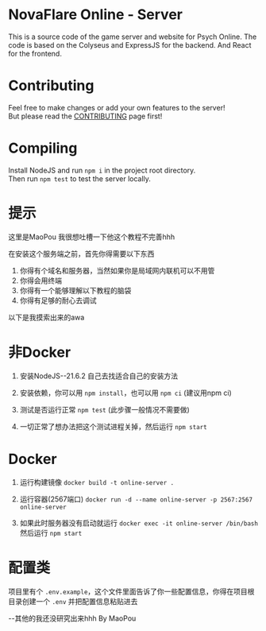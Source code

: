 # NovaFlare Online - Server
This is a source code of the game server and website for Psych Online.
The code is based on the Colyseus and ExpressJS for the backend. And React for the frontend.

# Contributing
Feel free to make changes or add your own features to the server! <br>
But please read the [CONTRIBUTING](https://github.com/NovaFlare-Engine-Concentration/Funkin-Psych-Online/blob/main/CONTRIBUTING.md) page first!

# Compiling
Install NodeJS and run `npm i` in the project root directory. <br>
Then run `npm test` to test the server locally.

# 提示
这里是MaoPou
我很想吐槽一下他这个教程不完善hhh

在安装这个服务端之前，首先你得需要以下东西
1. 你得有个域名和服务器，当然如果你是局域网内联机可以不用管
2. 你得会用终端
3. 你得有一个能够理解以下教程的脑袋
4. 你得有足够的耐心去调试

以下是我摸索出来的awa
# 非Docker
1. 安装NodeJS--21.6.2   自己去找适合自己的安装方法

2. 安装依赖，你可以用 `npm install`，也可以用 `npm ci` (建议用npm ci)

3. 测试是否运行正常 `npm test` (此步骤一般情况不需要做)

4. 一切正常了想办法把这个测试进程关掉，然后运行 `npm start`

# Docker
1. 运行构建镜像 `docker build -t online-server .`

2. 运行容器(2567端口) `docker run -d --name online-server -p 2567:2567 online-server`

3. 如果此时服务器没有启动就运行 `docker exec -it online-server /bin/bash` 然后运行 `npm start`

# 配置类
项目里有个 `.env.example`，这个文件里面告诉了你一些配置信息，你得在项目根目录创建一个 `.env` 并把配置信息粘贴进去

--其他的我还没研究出来hhh By MaoPou
